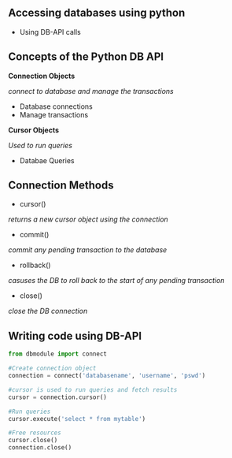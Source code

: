 ## Accessing databases using python

* Using DB-API calls

## Concepts of the Python DB API

**Connection Objects**

*connect to database and manage the transactions*
* Database connections
* Manage transactions

**Cursor Objects**

*Used to run queries*
* Databae Queries

## Connection Methods

* cursor() 

*returns a new cursor object using the connection*

* commit()

*commit any pending transaction to the database*

* rollback()

*casuses the DB to roll back to the start of any pending transaction*

* close()

*close the DB connection*

## Writing code using DB-API

```python
from dbmodule import connect

#Create connection object
connection = connect('databasename', 'username', 'pswd')

#cursor is used to run queries and fetch results
cursor = connection.cursor()

#Run queries
cursor.execute('select * from mytable')

#Free resources
cursor.close()
connection.close()
```

